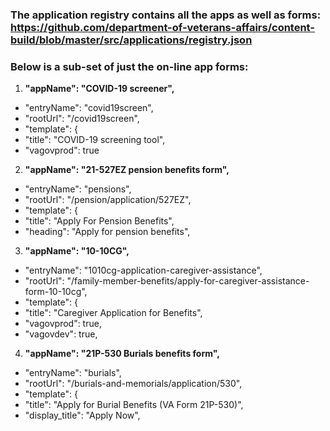 ### The application registry contains all the apps as well as forms: https://github.com/department-of-veterans-affairs/content-build/blob/master/src/applications/registry.json


### Below is a sub-set of just the on-line app forms: 

1. **"appName": "COVID-19 screener",**
- "entryName": "covid19screen",
- "rootUrl": "/covid19screen",
- "template": {
- "title": "COVID-19 screening tool",
- "vagovprod": true


2. **"appName": "21-527EZ pension benefits form",**
- "entryName": "pensions",
- "rootUrl": "/pension/application/527EZ",
- "template": {
- "title": "Apply For Pension Benefits",
- "heading": "Apply for pension benefits",

3. **"appName": "10-10CG",**
- "entryName": "1010cg-application-caregiver-assistance",
- "rootUrl": "/family-member-benefits/apply-for-caregiver-assistance-form-10-10cg",
- "template": {
- "title": "Caregiver Application for Benefits",
- "vagovprod": true,
- "vagovdev": true,

4. **"appName": "21P-530 Burials benefits form",**
- "entryName": "burials",
- "rootUrl": "/burials-and-memorials/application/530",
- "template": {
- "title": "Apply for Burial Benefits (VA Form 21P-530)",
- "display_title": "Apply Now",
